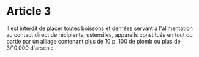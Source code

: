 # Article 3

Il est interdit de placer toutes boissons et denrées servant à l'alimentation au contact direct de récipients, ustensiles, appareils constitués en tout ou partie par un alliage contenant plus de 10 p. 100 de plomb ou plus de 3/10.000 d'arsenic.
